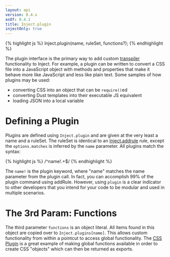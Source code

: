 ```yaml
---
layout: api
version: 0.4.x
asOf: 0.4.1
title: Inject.plugin
injectOnly: true
---
```


{% highlight js %}
Inject.plugin(name, ruleSet, functions?);
{% endhighlight %}

The plugin interface is the primary way to add custom [transpiler](http://en.wikipedia.org/wiki/Source-to-source_compiler) functionality to Inject. For example, a plugin can be written to convert a CSS file into a JavaScript object with methods and properties that make it behave more like JavaScript and less like plain text. Some samples of how plugins may be used:

* converting CSS into an object that can be `require()`ed
* converting Dust templates into their executable JS equivalent
* loading JSON into a local variable

Defining a Plugin
=================
Plugins are defined using `Inject.plugin` and are given at the very least a name and a ruleSet. The ruleSet is identical to an [Inject.addrule](/docs/0.4.x/api/inject.addrule.html) rule, except the `options.matches` is inferred by the `name` parameter. All plugins match the syntax:

{% highlight js %}
/^name!.+$/
{% endhighlight %}

The `name!` is the plugin keyword, where "name" matches the name parameter from the plugin call. In fact, you can accomplish 99% of the plugin command using addRule. However, using `plugin` is a clear indicator to other developers that you intend for your code to be modular and used in multiple scenarios.

The 3rd Param: Functions
========================
The third parameter `functions` is an object literal. All items found in this object are copied over to `Inject.plugins[name]`. This allows custom functionality from within a pointcut to access global functionality. The [CSS Plugin](https://github.com/linkedin/inject/blob/master/src/plugins/css.js) is a great example of making global functions available in order to create CSS "objects" which can then be returned as exports.
